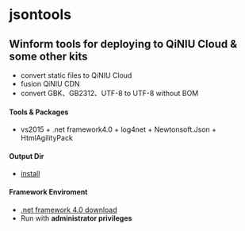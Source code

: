 # jsontools 


## Winform tools for deploying to QiNIU Cloud & some other kits

- convert static files to QiNIU Cloud
- fusion QiNIU CDN
- convert GBK、GB2312、UTF-8 to UTF-8 without BOM


#### Tools & Packages

- vs2015 + .net framework4.0 + log4net + Newtonsoft.Json + HtmlAgilityPack


#### Output Dir

- [install](CSharpWinform/output)


#### Framework Enviroment
- [.net framework 4.0 download](https://www.microsoft.com/zh-CN/download/details.aspx?id=17851)
- Run with **administrator privileges**
